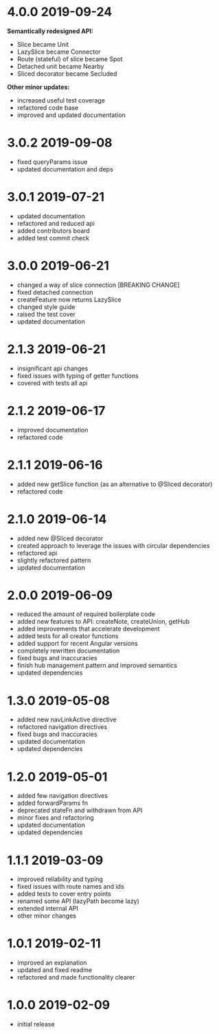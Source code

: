 # 4.0.0 2019-09-24

**Semantically redesigned API:**

- Slice became Unit
- LazySlice became Connector
- Route (stateful) of slice became Spot
- Detached unit became Nearby
- Sliced decorator became Secluded

**Other minor updates:**

- increased useful test coverage
- refactored code base
- improved and updated documentation

# 3.0.2 2019-09-08

- fixed queryParams issue
- updated documentation and deps

# 3.0.1 2019-07-21

- updated documentation
- refactored and reduced api
- added contributors board
- added test commit check


# 3.0.0 2019-06-21

- changed a way of slice connection [BREAKING CHANGE]
- fixed detached connection
- createFeature now returns LazySlice
- changed style guide
- raised the test cover
- updated documentation


# 2.1.3 2019-06-21

- insignificant api changes
- fixed issues with typing of getter functions
- covered with tests all api


# 2.1.2 2019-06-17

- improved documentation
- refactored code


# 2.1.1 2019-06-16

- added new getSlice function (as an alternative to @Sliced decorator)
- refactored code


# 2.1.0 2019-06-14

- added new @Sliced decorator
- created approach to leverage the issues with circular dependencies
- refactored api
- slightly refactored pattern
- updated documentation


# 2.0.0 2019-06-09

- reduced the amount of required boilerplate code
- added new features to API: createNote, createUnion, getHub
- added improvements that accelerate development
- added tests for all creator functions
- added support for recent Angular versions
- completely rewritten documentation
- fixed bugs and inaccuracies
- finish hub management pattern and improved semantics
- updated dependencies


# 1.3.0 2019-05-08

- added new navLinkActive directive
- refactored navigation directives
- fixed bugs and inaccuracies
- updated documentation
- updated dependencies


# 1.2.0 2019-05-01

- added few navigation directives
- added forwardParams fn
- deprecated stateFn and withdrawn from API
- minor fixes and refactoring
- updated documentation
- updated dependencies


# 1.1.1 2019-03-09

- improved reliability and typing
- fixed issues with route names and ids
- added tests to cover entry points
- renamed some API (lazyPath become lazy)
- extended internal API
- other minor changes

# 1.0.1 2019-02-11

- improved an explanation
- updated and fixed readme
- refactored and made functionality clearer


# 1.0.0 2019-02-09

- initial release
